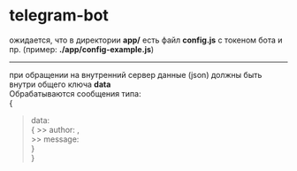# telegram-bot
ожидается, что в директории **app/** есть файл **config.js** с токеном бота
и пр. (пример: **./app/config-example.js**)       

----

при обращении на внутренний сервер данные (json) должны быть внутри общего ключа **data**        
Обрабатываются сообщения типа: <br>
{ <br>
  > data: <br>
  > {
    >> author: <author name>, <br>
    >> message: <text message> <br>
  > } <br>
} <br>
